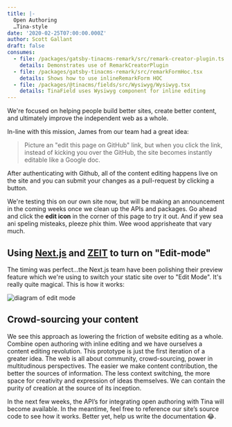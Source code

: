 ```yaml
---
title: |-
  Open Authoring 
  …Tina-style
date: '2020-02-25T07:00:00.000Z'
author: Scott Gallant
draft: false
consumes:
  - file: /packages/gatsby-tinacms-remark/src/remark-creator-plugin.ts
    details: Demonstrates use of RemarkCreatorPlugin
  - file: /packages/gatsby-tinacms-remark/src/remarkFormHoc.tsx
    details: Shows how to use inlineRemarkForm HOC
  - file: /packages/@tinacms/fields/src/Wysiwyg/Wysiwyg.tsx
    details: TinaField uses Wysiwyg component for inline editing
---
```

We're focused on helping people build better sites, create better content, and ultimately improve the independent web as a whole.

In-line with this mission, James from our team had a great idea:

> Picture an "edit this page on GitHub" link, but when you click the link, instead of kicking you over the GitHub, the site becomes instantly editable like a Google doc.

After authenticating with Github, all of the content editing happens live on the site and you can submit your changes as a pull-request by clicking a button. 

We're testing this on our own site now, but will be making an announcement in the coming weeks once we clean up the APIs and packages. Go ahead and click the **edit icon** in the corner of this page to try it out. And if yew sea ani speling misteaks, pleeze phix thim. Wee wood apprisheate that vary much.

## Using [Next.js](nextjs.org) and [ZEIT](https://zeit.co/) to turn on "Edit-mode"

The timing was perfect...the Next.js team have been polishing their preview feature which we're using to switch your static site over to "Edit Mode". It's really quite magical. This is how it works:

<img src="" alt="diagram of edit mode">

## Crowd-sourcing your content

We see this approach as lowering the friction of website editing as a whole. Combine open authoring with inline editing and we have ourselves a content editing revolution. This prototype is just the first iteration of a greater idea. The web is all about community, crowd-sourcing, power in multitudinous perspectives. The easier we make content contribution, the better the sources of information. The less context switching, the more space for creativity and expression of ideas themselves. We can contain the purity of creation at the source of its inception.

In the next few weeks, the API’s for integrating open authoring with Tina will become available. In the meantime, feel free to reference our site’s source code to see how it works. Better yet, help us write the documentation 😂.

## 
